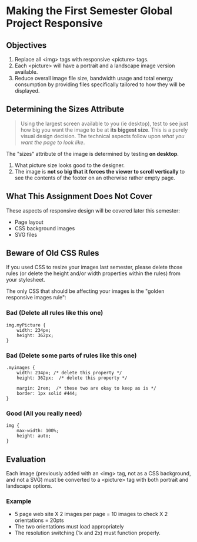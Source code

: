# Making the First Semester Global Project Responsive

## Objectives

1. Replace all \<img> tags with responsive \<picture> tags.
2. Each \<picture> will have a portrait and a landscape image version available.
3. Reduce overall image file size, bandwidth usage and total energy consumption by providing files specifically tailored to how they will be displayed.

## Determining the Sizes Attribute

<blockquote>

Using the largest screen available to you (ie desktop), test to see just how big you want the image to be at **its biggest size**. This is a purely visual design decision. The technical aspects follow upon *what you want the page to look like*.

</blockquote>

The "sizes" attribute of the image is determined by testing **on desktop**.
   1. What picture size looks good to the designer.
   2. The image is **not so big that it forces the viewer to scroll vertically** to see the contents of the footer on an otherwise rather empty page.

## What This Assignment Does Not Cover

These aspects of responsive design will be covered later this semester:

- Page layout
- CSS background images
- SVG files


## Beware of Old CSS Rules

If you used CSS to resize your images last semester, please delete those rules (or delete the height and/or width properties within the rules) from your stylesheet.

The only CSS that should be affecting your images is the "golden responsive images rule":

### Bad (Delete all rules like this one)

    img.myPicture {
        width: 234px;
        height: 362px;
    }


### Bad (Delete some parts of rules like this one)

    .myimages {
        width: 234px; /* delete this property */
        height: 362px;  /* delete this property */

        margin: 2rem;  /* these two are okay to keep as is */
        border: 1px solid #444;
    }


### Good (All you really need)

    img {
        max-width: 100%;
        height: auto;
    }


## Evaluation

Each image (previously added with an \<img> tag, not as a CSS background, and not a SVG) must be converted to a \<picture> tag with both portrait and landscape options.

### Example

- 5 page web site X 2 images per page = 10 images to check X 2 orientations = 20pts
- The two orientations must load appropriately
- The resolution switching (1x and 2x) must function properly.